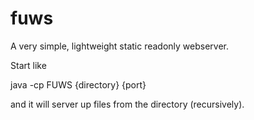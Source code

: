 fuws
====

A very simple, lightweight static readonly webserver.


Start like


java -cp FUWS {directory} {port}

and it will server up files from the directory (recursively).

